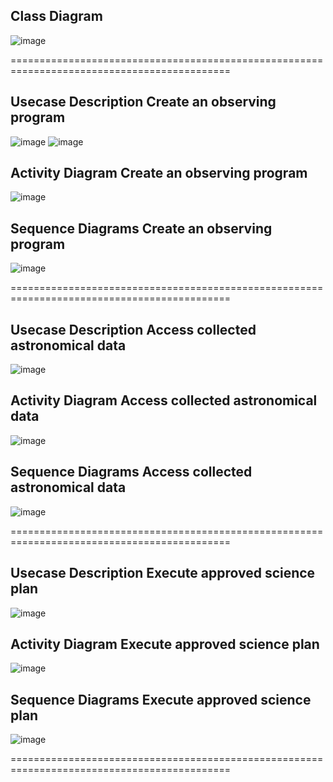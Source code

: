 ## **Class Diagram**
![image](https://github.com/user-attachments/assets/5c1272ea-4aa3-4f90-8019-ac2185da2782)

============================================================================================

## **Usecase Description Create an observing program**
![image](https://github.com/user-attachments/assets/8a06d31c-8330-43a8-9637-c76d1bb69f42)
![image](https://github.com/user-attachments/assets/26390120-b256-4e9c-8fbb-6025409112a6)

## **Activity Diagram Create an observing program**
![image](https://github.com/user-attachments/assets/c3e23282-0a37-4a8d-b9e6-f96ba8686808)

## **Sequence Diagrams Create an observing program**  
![image](https://github.com/user-attachments/assets/41c749d9-54c7-4d60-a57f-e8a35b699d63)

============================================================================================

## **Usecase Description Access collected astronomical data**
![image](https://github.com/user-attachments/assets/1d86f1f7-70e0-44ad-bf20-5302ad8dd0c6)

## **Activity Diagram Access collected astronomical data**
![image](https://github.com/user-attachments/assets/cc4208da-4838-416c-8b35-35e73e000b0d)

## **Sequence Diagrams Access collected astronomical data**  
![image](https://github.com/user-attachments/assets/5eae6266-4b22-45f7-82c9-27aa4baffae7)


============================================================================================

## **Usecase Description Execute approved science plan**
![image](https://github.com/user-attachments/assets/13c50001-7fb6-4c58-92eb-ed308f9a8ed9)

## **Activity Diagram Execute approved science plan**
![image](https://github.com/user-attachments/assets/197e6c71-5595-4e6c-a4ca-8f1fb2b79f25)

## **Sequence Diagrams Execute approved science plan**  
![image](https://github.com/user-attachments/assets/1984b332-63fd-4680-8528-941e92405e41)


============================================================================================



